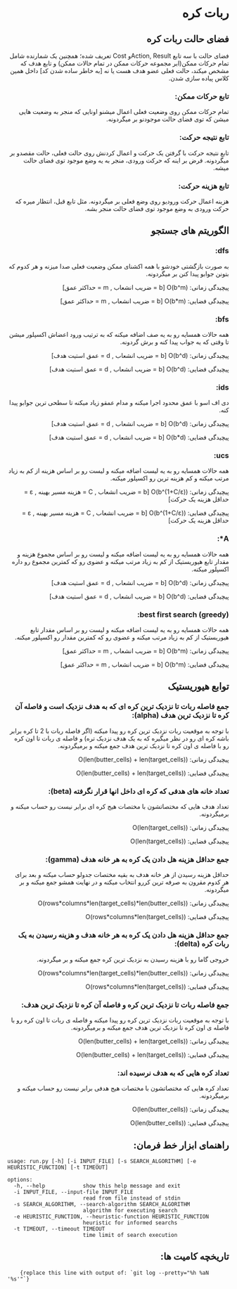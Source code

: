 <div style="direction: rtl;">

# ربات کره

## فضای حالت ربات کره

فضای حالت با سه تابع Action, Resultو Cost تعریف شده؛ همچنین یک شمارنده شامل تمام حرکات ممکن(ابر مجموعه حرکات ممکن در تمام حالات ممکن) و تابع هدف که مشخص میکند، حالت فعلی عضو هدف هست یا نه [به خاطر ساده شدن کد] داخل همین کلاس پیاده سازی شدن.

### تابع حرکات ممکن:

تمام حرکات ممکن روی وضعیت فعلی اعمال میشنو اونایی که منجر به وضعیت هایی میشن که توی فضای حالت موجودنو بر میگردونه.

### تابع نتیجه حرکت:

تابع نتیجه حرکت با گرفتن یک حرکت و اعمال کردنش روی حالت فعلی، حالت مقصدو بر میگردونه. فرض بر اینه که حرکت ورودی، منجر به یه وضع موجود توی فضای حالت میشه.

### تابع هزینه حرکت:

هزینه اعمال حرکت ورودیو روی وضع فعلی بر میگردونه. مثل تابع قبل، انتظار میره که حرکت ورودی به وضع موجود توی فضای حالت منجر بشه.

## الگوریتم های جستجو

### dfs:

به صورت بازگشتی خودشو با همه اکشنای ممکن وضعیت فعلی صدا میزنه و هر کدوم که بتونن جوابو پیدا کنن بر میگردونه.

پیچیدگی زمانی: O(b^m)   [b = ضریب انشعاب , m = حداکثر عمق]

پیچیدگی فضایی: O(b*m)   [b = ضریب انشعاب , m = حداکثر عمق]

### bfs:

همه حالات همسایه رو به یه صف اضافه میکنه که به ترتیب ورود اعضاش اکسپلور میشن تا وقتی که یه جواب پیدا کنه و برش گردونه.

پیچیدگی زمانی: O(b^d)   [b = ضریب انشعاب , d = عمق استیت هدف]

پیچیدگی فضایی: O(b^d)   [b = ضریب انشعاب , d = عمق استیت هدف]

### ids:

دی اف اسو با عمق محدود اجرا میکنه و مدام عمقو زیاد میکنه تا سطحی ترین جوابو پیدا کنه.

پیچیدگی زمانی: O(b^d)   [b = ضریب انشعاب , d = عمق استیت هدف]

پیچیدگی فضایی: O(b*d)   [b = ضریب انشعاب , d = عمق استیت هدف]

### ucs:

همه حالات همسایه رو به یه لیست اضافه میکنه و لیست رو بر اساس هزینه از کم به زیاد مرتب میکنه و کم هزینه ترین رو اکسپلور میکنه.

پیچیدگی زمانی: O(b^(1+C/ε))   [b = ضریب انشعاب , C = هزینه مسیر بهینه , ε = حداقل هزینه یک حرکت]

پیچیدگی فضایی: O(b^(1+C/ε))   [b = ضریب انشعاب , C = هزینه مسیر بهینه , ε = حداقل هزینه یک حرکت]

### A*:

همه حالات همسایه رو به یه لیست اضافه میکنه و لیست رو بر اساس مجموع هزینه و مقدار تابع هیوریستیک از کم به زیاد مرتب میکنه و عضوی رو که کمترین مجموع رو داره اکسپلور میکنه.

پیچیدگی زمانی: O(b^d)   [b = ضریب انشعاب , d = عمق استیت هدف]

پیچیدگی فضایی: O(b^d)   [b = ضریب انشعاب , d = عمق استیت هدف]

### best first search (greedy):

همه حالات همسایه رو به یه لیست اضافه میکنه و لیست رو بر اساس مقدار تابع هیوریستیک از کم به زیاد مرتب میکنه و عضوی رو که کمترین مقدار رو اکسپلور میکنه.

پیچیدگی زمانی: O(b^m)   [b = ضریب انشعاب , m = حداکثر عمق]

پیچیدگی فضایی: O(b^m)   [b = ضریب انشعاب , m = حداکثر عمق]

## توابع هیوریستیک

### جمع فاصله ربات تا نزدیک ترین کره ای که به هدف نزدیک است و فاصله آن کره تا نزدیک ترین هدف (alpha):

با توجه به موقعیت ربات نزدیک ترین کره رو پیدا میکنه (اگر فاصله ربات با 2 تا کره برابر باشه کره ای رو در نظر میگیره که به یک هدف نزدیک تره) و فاصله ی ربات تا اون کره رو با فاصله ی اون کره تا نزدیک ترین هدف جمع میکنه و برمیگردونه.

پیچیدگی زمانی: O(len(butter_cells) + len(target_cells))

پیچیدگی فضایی: O(len(butter_cells) + len(target_cells))

### تعداد خانه های هدفی که کره ای داخل انها قرار نگرفته (beta):

تعداد هدف هایی که مختصاتشون با مختصات هیج کره ای برابر نیست رو حساب میکنه و برمیگردونه.

پیچیدگی زمانی: O(len(target_cells))

پیچیدگی فضایی: O(len(target_cells))

### جمع حداقل هزینه هل دادن یک کره به هر خانه هدف (gamma):

حداقل هزینه رسیدن از هر خانه هدف به بقیه مختصات جدولو حساب میکنه و بعد برای هر کدوم مقرون به صرفه ترین کررو انتخاب میکنه و در نهایت همشو جمع میکنه و بر میگردونه.

پیچیدگی زمانی: O(rows\*columns\*len(target_cells)\*len(butter_cells))

پیچیدگی فضایی: O(rows\*columns\*len(target_cells))

###  جمع حداقل هزینه هل دادن یک کره به هر خانه هدف و هزینه رسیدن به یک ربات کره (delta):

خروجی گاما رو با هزینه رسیدن به نزدیک ترین کره جمع میکنه و بر میگردونه.

پیچیدگی زمانی: O(rows\*columns\*len(target_cells)\*len(butter_cells))

پیچیدگی فضایی: O(rows\*columns\*len(target_cells))

### جمع فاصله ربات تا نزدیک ترین کره و فاصله آن کره تا نزدیک ترین هدف:

با توجه به موقعیت ربات نزدیک ترین کره رو پیدا میکنه و فاصله ی ربات تا اون کره رو با فاصله ی اون کره تا نزدیک ترین هدف جمع میکنه و برمیگردونه.

پیچیدگی زمانی: O(len(butter_cells) + len(target_cells))

پیچیدگی فضایی: O(len(butter_cells) + len(target_cells))

### تعداد کره هایی که به هدف نرسیده اند:

تعداد کره هایی که مختصاتشون با مختصات هیج هدفی برابر نیست رو حساب میکنه و برمیگردونه.

پیچیدگی زمانی: O(len(butter_cells))

پیچیدگی فضایی: O(len(butter_cells))

## راهنمای ابزار خط فرمان:

</div>
<div >

```text
usage: run.py [-h] [-i INPUT_FILE] [-s SEARCH_ALGORITHM] [-e HEURISTIC_FUNCTION] [-t TIMEOUT]

options:
  -h, --help            show this help message and exit
  -i INPUT_FILE, --input-file INPUT_FILE
                        read from file instead of stdin
  -s SEARCH_ALGORITHM, --search-algorithm SEARCH_ALGORITHM
                        algorithm for executing search
  -e HEURISTIC_FUNCTION, --heuristic-function HEURISTIC_FUNCTION
                        heuristic for informed searchs
  -t TIMEOUT, --timeout TIMEOUT
                        time limit of search execution
```

</div>
<div style="direction: rtl;">

## تاریخچه کامیت ها:

</div>
<div >

```text
    {replace this line with output of: `git log --pretty="%h %aN '%s'"`}
```